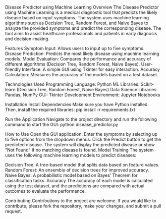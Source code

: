 Disease Predictor using Machine Learning
Overview
The Disease Predictor using Machine Learning is a medical diagnostic tool that predicts the likely disease based on input symptoms. The system uses machine learning algorithms such as Decision Tree, Random Forest, and Naive Bayes to analyze the provided symptoms and predict the corresponding disease. The tool aims to assist healthcare professionals and patients in early diagnosis and decision-making.

Features
Symptom Input: Allows users to input up to five symptoms.
Disease Prediction: Predicts the most likely disease using machine learning models.
Model Evaluation: Compares the performance and accuracy of different algorithms (Decision Tree, Random Forest, Naive Bayes).
User-friendly Interface: A simple GUI using Tkinter for easy interaction.
Accuracy Calculation: Measures the accuracy of the models based on a test dataset.

Technologies Used
Programming Language: Python
ML Libraries: Scikit-learn (Decision Tree, Random Forest, Naive Bayes)
Data Science Libraries: Pandas, NumPy
GUI: Tkinter
Development Environment: Jupyter Notebooks

Installation
Install Dependencies
Make sure you have Python installed. Then, install the required libraries:
pip install -r requirements.txt

Run the Application
Navigate to the project directory and run the following command to start the GUI:
python disease_predictor.py

How to Use
Open the GUI application.
Enter the symptoms by selecting up to five options from the dropdown menus.
Click the Predict button to get the predicted disease.
The system will display the predicted disease or show "Not Found" if no matching disease is found.
Model Training
The system uses the following machine learning models to predict diseases:

Decision Tree: A tree-based model that splits data based on feature values.
Random Forest: An ensemble of decision trees for improved accuracy.
Naive Bayes: A probabilistic model based on Bayes' Theorem for classification tasks.
Accuracy
The accuracy of each model is calculated using the test dataset, and the predictions are compared with actual outcomes to evaluate the performance.

Contributing
Contributions to the project are welcome. If you would like to contribute, please fork the repository, make your changes, and submit a pull request.
